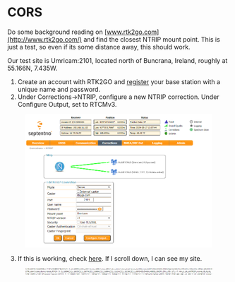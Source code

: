 # CORS

Do some background reading on [www.rtk2go.com](http://www.rtk2go.com/) and find the closest NTRIP mount point. This is just a test, so even if its some distance away, this should work.

Our test site is Umricam:2101, located north of Buncrana, Ireland, roughly at 55.166N, 7.435W.

1. Create an account with RTK2GO and [register](http://rtk2go.com/sample-page/new-reservation/) your base station with a unique name and password.
2. Under Corrections->NTRIP, configure a new NTRIP correction. Under Configure Output, set to RTCMv3.

<figure><img src="../../.gitbook/assets/image.png" alt=""><figcaption></figcaption></figure>

3. If this is working, check [here](http://rtk2go.com:2101/). If I scroll down, I can see my site.

<figure><img src="../../.gitbook/assets/image (2).png" alt=""><figcaption></figcaption></figure>
